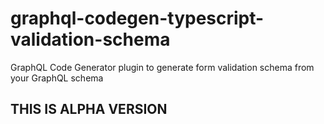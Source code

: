 # graphql-codegen-typescript-validation-schema

GraphQL Code Generator plugin to generate form validation schema from your GraphQL schema

## THIS IS ALPHA VERSION
